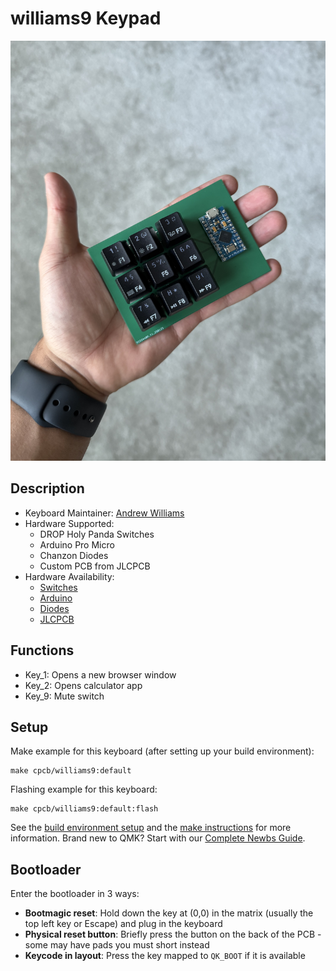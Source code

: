 # williams9 Keypad

![williams9](public/IMG_2238.jpg)

## Description

* Keyboard Maintainer: [Andrew Williams](https://github.com/andrewimwilliams)
* Hardware Supported:
    - DROP Holy Panda Switches
    - Arduino Pro Micro
    - Chanzon Diodes
    - Custom PCB from JLCPCB
* Hardware Availability:
    - [Switches](https://drop.com/buy/drop-invyr-holy-panda-mechanical-switches?searchId=648c24747bd243da9bf5c01c21cecaa0)
    - [Arduino](https://www.amazon.com/dp/B08BJNV1J3?ref=ppx_yo2ov_dt_b_fed_asin_title&th=1)
    - [Diodes](https://www.amazon.com/dp/B079KJ91JZ?ref=ppx_yo2ov_dt_b_fed_asin_title&th=1)
    - [JLCPCB](https://jlcpcb.com)

## Functions
* Key_1: Opens a new browser window
* Key_2: Opens calculator app
* Key_9: Mute switch

## Setup

Make example for this keyboard (after setting up your build environment):

    make cpcb/williams9:default

Flashing example for this keyboard:

    make cpcb/williams9:default:flash

See the [build environment setup](https://docs.qmk.fm/#/getting_started_build_tools) and the [make instructions](https://docs.qmk.fm/#/getting_started_make_guide) for more information. Brand new to QMK? Start with our [Complete Newbs Guide](https://docs.qmk.fm/#/newbs).

## Bootloader

Enter the bootloader in 3 ways:

* **Bootmagic reset**: Hold down the key at (0,0) in the matrix (usually the top left key or Escape) and plug in the keyboard
* **Physical reset button**: Briefly press the button on the back of the PCB - some may have pads you must short instead
* **Keycode in layout**: Press the key mapped to `QK_BOOT` if it is available